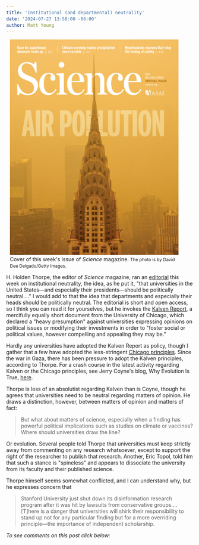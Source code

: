 ```yaml
---
title: 'Institutional (and departmental) neutrality'
date: '2024-07-27 13:58:00 -06:00'
author: Matt Young
---
```


<figure class="on-the-left-side" style="margin-top: 10px; margin-right: 40px; margin-bottom: 10px; margin-left: 10px;">
<img src="/uploads/2024/Science_Cover_7_27_600.jpg" alt="Science magazine cover"/>
<figcaption><a href=""></a>Cover of this week's issue of <i>Science</i> magazine. <small>The photo is by David Dee Delgado/Getty Images.</small>
</figcaption>
</figure> 

H. Holden Thorpe, the editor of <i>Science</i> magazine, ran an <a href="https://www.science.org/doi/10.1126/science.adr8867">editorial</a> this week on institutional neutrality, the idea, as he put it, "that universities in the United States—and especially their presidents—should be politically neutral…." I would add to that the idea that departments and especially their heads should be politically neutral. The editorial is short  and open access, so I think you can read it for yourselves, but he invokes the <a href="https://provost.uchicago.edu/sites/default/files/documents/reports/KalvenRprt_0.pdf"> Kalven Report</a>, a mercifully equally short document from the University of Chicago, which declared a "heavy presumption" against universities expressing opinions on political issues or modifying their investments in order to "foster social or political values, however compelling and appealing they may be."

Hardly any universities have adopted the Kalven Report as policy, though I gather that a few have adopted the less-stringent <a href="https://en.wikipedia.org/wiki/Chicago_principles">Chicago principles</a>. Since the war in Gaza, there has been pressure to adopt the Kalven principles, according to Thorpe. For a crash course in the latest activity regarding Kalven or the Chicago principles, see Jerry Coyne's blog, Why Evolution Is True, <a href="https://whyevolutionistrue.com/category/kalven-report/">here</a>. 

Thorpe is less of an absolutist regarding Kalven than is Coyne, though he agrees that universities need to be neutral regarding matters of opinion. He draws a distinction, however, between matters of opinion and matters of fact:

<blockquote> But what about matters of science, especially when a finding has powerful political implications such as studies on climate or vaccines? Where should universities draw the line?</blockquote>

Or evolution. Several people told Thorpe that universities must keep strictly away from commenting on any research whatsoever, except to support the right of the researcher to publish that research. Another, Eric Topol, told him that such a stance is "spineless" and appears to dissociate the university from its faculty and their published science.

Thorpe himself seems somewhat conflicted, and I can understand why, but he expresses concern that

<blockquote> Stanford University just shut down its disinformation research program after it was hit by lawsuits from conservative groups.… [T]here is a danger that universities will shirk their responsibility to stand up not for any particular finding but for a more overriding principle—the importance of independent scholarship. </blockquote>

<i>To see comments on this post click below:</i> <!--more-->
